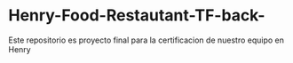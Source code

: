 # Henry-Food-Restautant-TF-back-
Este repositorio es proyecto final para la certificacion de nuestro equipo en Henry
